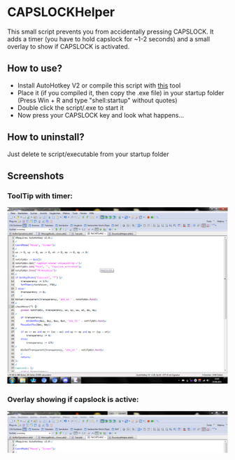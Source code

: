 # CAPSLOCKHelper
This small script prevents you from accidentally pressing CAPSLOCK. It adds a timer (you have to hold capslock for ~1-2 seconds) and a small overlay to show if CAPSLOCK is activated.

## How to use?
* Install AutoHotkey V2 or compile this script with [this](https://github.com/AutoHotkey/Ahk2Exe) tool
* Place it (if you compiled it, then copy the .exe file) in your startup folder (Press Win + R and type "shell:startup" without quotes)
* Double click the script/.exe to start it
* Now press your CAPSLOCK key and look what happens...

## How to uninstall?
Just delete te script/executable from your startup folder

## Screenshots
### ToolTip with timer:
![ToolTip with timer](https://github.com/Nick768/CAPSLOCKHelper/raw/main/Screenshot/1.png)

### Overlay showing if capslock is active:
![Overlay showing if capslock is active](https://github.com/Nick768/CAPSLOCKHelper/raw/main/Screenshot/2.png)
